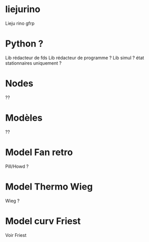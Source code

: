 # liejurino
Lieju rino gfrp

# Python ?
Lib rédacteur de fds
Lib rédacteur de programme ?
Lib simul ? état stationnaires uniquement ?

# Nodes
??

# Modèles
??

# Model Fan retro
Pill/Howd ?

# Model Thermo Wieg
Wieg ?

# Model curv Friest
Voir Friest


